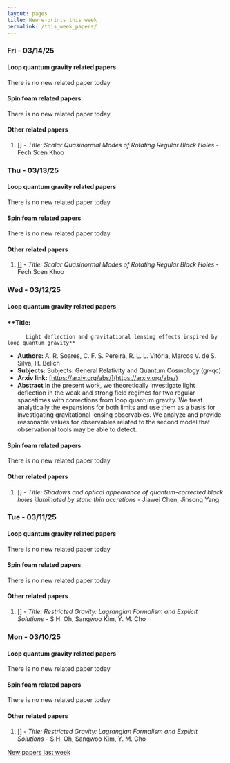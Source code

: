 ```yaml
---
layout: pages
title: New e-prints this week
permalink: /this_week_papers/
---
```




### Fri - 03/14/25

#### Loop quantum gravity related papers

There is no new related paper today 

#### Spin foam related papers

There is no new related paper today 



#### Other related papers

1. [[]](https://arxiv.org/abs/) - *Title:
          Scalar Quasinormal Modes of Rotating Regular Black Holes* - Fech Scen Khoo



### Thu - 03/13/25

#### Loop quantum gravity related papers

There is no new related paper today 

#### Spin foam related papers

There is no new related paper today 



#### Other related papers

1. [[]](https://arxiv.org/abs/) - *Title:
          Scalar Quasinormal Modes of Rotating Regular Black Holes* - Fech Scen Khoo



### Wed - 03/12/25

#### Loop quantum gravity related papers

#### **Title:
          Light deflection and gravitational lensing effects inspired by loop quantum gravity**
 - **Authors:** A. R. Soares, C. F. S. Pereira, R. L. L. Vitória, Marcos V. de S. Silva, H. Belich
 - **Subjects:** Subjects:
General Relativity and Quantum Cosmology (gr-qc)
 - **Arxiv link:** [https://arxiv.org/abs/](https://arxiv.org/abs/)
 - **Abstract**
 In the present work, we theoretically investigate light deflection in the weak and strong field regimes for two regular spacetimes with corrections from loop quantum gravity. We treat analytically the expansions for both limits and use them as a basis for investigating gravitational lensing observables. We analyze and provide reasonable values for observables related to the second model that observational tools may be able to detect. 

#### Spin foam related papers

There is no new related paper today 



#### Other related papers

1. [[]](https://arxiv.org/abs/) - *Title:
          Shadows and optical appearance of quantum-corrected black holes illuminated by static thin accretions* - Jiawei Chen, Jinsong Yang



### Tue - 03/11/25

#### Loop quantum gravity related papers

There is no new related paper today 

#### Spin foam related papers

There is no new related paper today 



#### Other related papers

1. [[]](https://arxiv.org/abs/) - *Title:
          Restricted Gravity: Lagrangian Formalism and Explicit Solutions* - S.H. Oh, Sangwoo Kim, Y. M. Cho



### Mon - 03/10/25

#### Loop quantum gravity related papers

There is no new related paper today 

#### Spin foam related papers

There is no new related paper today 



#### Other related papers

1. [[]](https://arxiv.org/abs/) - *Title:
          Restricted Gravity: Lagrangian Formalism and Explicit Solutions* - S.H. Oh, Sangwoo Kim, Y. M. Cho






[New papers last week]({{site.url}}/archived/weekly/pre-prints/2025/03/10/archived_weekly_papers.html)